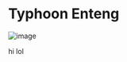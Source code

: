 <h1>Typhoon Enteng</h1>

![image](https://github.com/user-attachments/assets/0da4a541-6be3-4b28-8134-ed4d660a2c56)

hi lol
